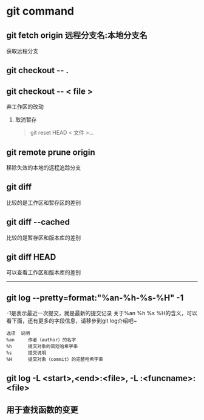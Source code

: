 # git command

## git fetch origin 远程分支名:本地分支名

获取远程分支

    
## git checkout -- . 
## git checkout --  < file >
弃工作区的改动

1. 取消暂存
    > git reset HEAD  < 文件 >... 
    
    
## git remote prune origin
移除失效的本地的远程追踪分支

## git diff 
比较的是工作区和暂存区的差别

## git diff --cached 
比较的是暂存区和版本库的差别

## git diff HEAD 
可以查看工作区和版本库的差别

---
## git log --pretty=format:"%an-%h-%s-%H" -1
-1是表示最近一次提交，就是最新的提交记录
关于%an %h %s %H的含义，可以看下面，还有更多的字段信息，请移步到git log介绍吧~
```
选项	说明
%an	    作者（author）的名字
%h	    提交对象的简短哈希字串
%s	    提交说明
%H	    提交对象（commit）的完整哈希字串
```
## git log \-L \<start\>,\<end\>:\<file\>, \-L :\<funcname\>:\<file\>
用于查找函数的变更
---


